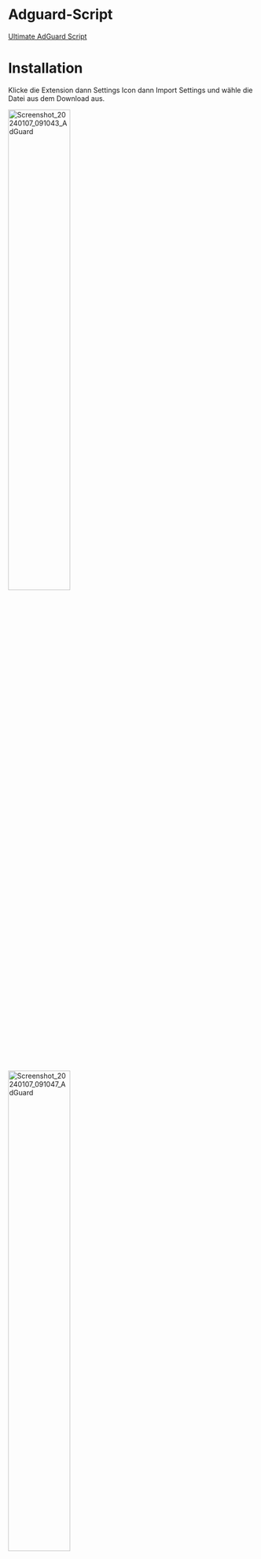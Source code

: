 # Adguard-Script
[Ultimate AdGuard Script](https://github.com/K3NOXOFFICIAL/Adguard-Script/blob/Mobile/AdGuardMobileSettings.zip)

# Installation
Klicke die Extension dann Settings Icon dann Import Settings und wähle die Datei aus dem Download aus.

<img src="https://github.com/K3NOXOFFICIAL/Adguard-Script/assets/46091052/b51411c6-9765-492b-82cc-653a0cb9e487" alt="Screenshot_20240107_091043_AdGuard" width="50%" height="50%">
<img src="https://github.com/K3NOXOFFICIAL/Adguard-Script/assets/46091052/60dc330b-3017-4f43-b622-69a567779990" alt="Screenshot_20240107_091047_AdGuard" width="50%" height="50%">

